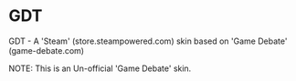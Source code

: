 # GDT
GDT - A 'Steam' (store.steampowered.com) skin based on 'Game Debate' (game-debate.com)


NOTE: This is an Un-official 'Game Debate' skin.
